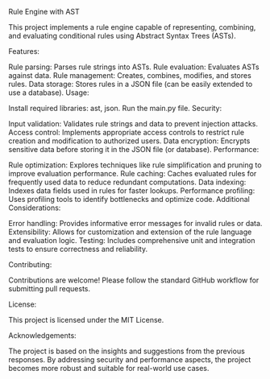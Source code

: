 Rule Engine with AST

This project implements a rule engine capable of representing, combining, and evaluating conditional rules using Abstract Syntax Trees (ASTs).

Features:

Rule parsing: Parses rule strings into ASTs.
Rule evaluation: Evaluates ASTs against data.
Rule management: Creates, combines, modifies, and stores rules.
Data storage: Stores rules in a JSON file (can be easily extended to use a database).
Usage:

Install required libraries: ast, json.
Run the main.py file.
Security:

Input validation: Validates rule strings and data to prevent injection attacks.
Access control: Implements appropriate access controls to restrict rule creation and modification to authorized users.
Data encryption: Encrypts sensitive data before storing it in the JSON file (or database).
Performance:

Rule optimization: Explores techniques like rule simplification and pruning to improve evaluation performance.
Rule caching: Caches evaluated rules for frequently used data to reduce redundant computations.
Data indexing: Indexes data fields used in rules for faster lookups.
Performance profiling: Uses profiling tools to identify bottlenecks and optimize code.
Additional Considerations:

Error handling: Provides informative error messages for invalid rules or data.
Extensibility: Allows for customization and extension of the rule language and evaluation logic.
Testing: Includes comprehensive unit and integration tests to ensure correctness and reliability.

Contributing:

Contributions are welcome! Please follow the standard GitHub workflow for submitting pull requests.

License:

This project is licensed under the MIT License.   

Acknowledgements:

The project is based on the insights and suggestions from the previous responses.
By addressing security and performance aspects, the project becomes more robust and suitable for real-world use cases.

